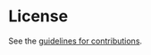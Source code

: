 # License

See the
[guidelines for contributions](https://github.com/boucadair/-ipfix-rfc7125-update/blob/main/CONTRIBUTING.md).

